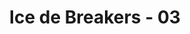 ---
layout: videojs
title: Ice de Breakers - 03
description: >+
    Translated by @sasori39883522
lang: en
plink: https://hinatacampaign.github.io/ice-de-breakers-03.html
subtitles: 日向坂46ICE DE BREAKERSBREAK 03 疲れた頭を氷でブレイクアイスボックス.en.vtt
video_url: https://www.youtube.com/watch?v=kTirHDdPLyw
thumbnail: https://i.ytimg.com/vi/kTirHDdPLyw/maxresdefault.jpg
related_links:
- path: /ice-de-breakers-op.html
  label: Intro
- path: /ice-de-breakers-01.html
  label: Episode 1
- path: /ice-de-breakers-02.html
  label: Episode 2
- path: /ice-de-breakers-04.html
  label: Episode 4
- path: /ice-de-breakers-05.html
  label: Episode 5
---